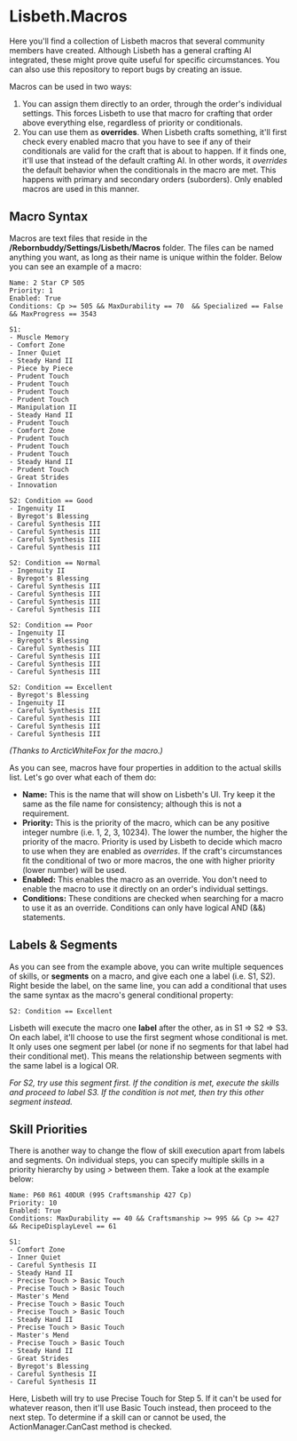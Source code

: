 # Lisbeth.Macros
Here you'll find a collection of Lisbeth macros that several community members have created. Although Lisbeth has a general crafting AI integrated, these might prove quite useful for specific circumstances. You can also use this repository to report bugs by creating an issue.

Macros can be used in two ways: 

1. You can assign them directly to an order, through the order's individual settings. This forces Lisbeth to use that macro for crafting that order above everything else, regardless of priority or conditionals. 
2. You can use them as **overrides**. When Lisbeth crafts something, it'll first check every enabled macro that you have to see if any of their conditionals are valid for the craft that is about to happen. If it finds one, it'll use that instead of the default crafting AI. In other words, it *overrides* the default behavior when the conditionals in the macro are met. This happens with primary and secondary orders (suborders). Only enabled macros are used in this manner.

## Macro Syntax

Macros are text files that reside in the **/Rebornbuddy/Settings/Lisbeth/Macros** folder. The files can be named anything you want, as long as their name is unique within the folder. Below you can see an example of a macro:

```
Name: 2 Star CP 505
Priority: 1
Enabled: True
Conditions: Cp >= 505 && MaxDurability == 70  && Specialized == False && MaxProgress == 3543 

S1: 
- Muscle Memory
- Comfort Zone
- Inner Quiet
- Steady Hand II
- Piece by Piece
- Prudent Touch
- Prudent Touch
- Prudent Touch
- Prudent Touch
- Manipulation II
- Steady Hand II
- Prudent Touch
- Comfort Zone
- Prudent Touch
- Prudent Touch
- Prudent Touch
- Steady Hand II
- Prudent Touch
- Great Strides
- Innovation

S2: Condition == Good
- Ingenuity II
- Byregot's Blessing
- Careful Synthesis III
- Careful Synthesis III
- Careful Synthesis III
- Careful Synthesis III

S2: Condition == Normal
- Ingenuity II
- Byregot's Blessing
- Careful Synthesis III
- Careful Synthesis III
- Careful Synthesis III
- Careful Synthesis III

S2: Condition == Poor
- Ingenuity II
- Byregot's Blessing
- Careful Synthesis III
- Careful Synthesis III
- Careful Synthesis III
- Careful Synthesis III

S2: Condition == Excellent
- Byregot's Blessing
- Ingenuity II
- Careful Synthesis III
- Careful Synthesis III
- Careful Synthesis III
- Careful Synthesis III
```
*(Thanks to ArcticWhiteFox for the macro.)*

As you can see, macros have four properties in addition to the actual skills list. Let's go over what each of them do:

* **Name:** This is the name that will show on Lisbeth's UI. Try keep it the same as the file name for consistency; although this is not a requirement. 
* **Priority:** This is the priority of the macro, which can be any positive integer numbre (i.e. 1, 2, 3, 10234). The lower the number, the higher the priority of the macro. Priority is used by Lisbeth to decide which macro to use when they are enabled as *overrides*. If the craft's circumstances fit the conditional of two or more macros, the one with higher priority (lower number) will be used.
* **Enabled:** This enables the macro as an override. You don't need to enable the macro to use it directly on an order's individual settings.
* **Conditions:** These conditions are checked when searching for a macro to use it as an override. Conditions can only have logical AND (&&) statements. 

## Labels & Segments

As you can see from the example above, you can write multiple sequences of skills, or **segments** on a macro, and give each one a label (i.e. S1, S2). Right beside the label, on the same line, you can add a conditional that uses the same syntax as the macro's general conditional property:

```
S2: Condition == Excellent
```
Lisbeth will execute the macro one **label** after the other, as in S1 => S2 => S3. On each label, it'll choose to use the first segment whose conditional is met. It only uses one segment per label (or none if no segments for that label had their conditional met). This means the relationship between segments with the same label is a logical OR.

*For S2, try use this segment first. If the condition is met, execute the skills and proceed to label S3. If the condition is not met, then try this other segment instead.*

## Skill Priorities

There is another way to change the flow of skill execution apart from labels and segments. On individual steps, you can specify multiple skills in a priority hierarchy by using *>* between them. Take a look at the example below:

```
Name: P60 R61 40DUR (995 Craftsmanship 427 Cp)
Priority: 10
Enabled: True
Conditions: MaxDurability == 40 && Craftsmanship >= 995 && Cp >= 427 && RecipeDisplayLevel == 61

S1:
- Comfort Zone
- Inner Quiet
- Careful Synthesis II
- Steady Hand II
- Precise Touch > Basic Touch
- Precise Touch > Basic Touch
- Master's Mend
- Precise Touch > Basic Touch
- Precise Touch > Basic Touch
- Steady Hand II
- Precise Touch > Basic Touch
- Master's Mend
- Precise Touch > Basic Touch
- Steady Hand II
- Great Strides
- Byregot's Blessing
- Careful Synthesis II
- Careful Synthesis II
```
Here, Lisbeth will try to use Precise Touch for Step 5. If it can't be used for whatever reason, then it'll use Basic Touch instead, then proceed to the next step. To determine if a skill can or cannot be used, the ActionManager.CanCast method is checked.

